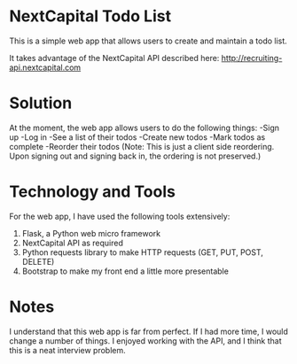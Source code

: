 NextCapital Todo List
=====================

This is a simple web app that allows users to create and maintain a todo list.

It takes advantage of the NextCapital API described here: http://recruiting-api.nextcapital.com


Solution 
========

At the moment, the web app allows users to do the following things:
-Sign up
-Log in
-See a list of their todos
-Create new todos
-Mark todos as complete
-Reorder their todos (Note: This is just a client side reordering. Upon signing out and signing back in, the ordering is not preserved.)

Technology and Tools
====================

For the web app, I have used the following tools extensively:
1. Flask, a Python web micro framework
2. NextCapital API as required
3. Python requests library to make HTTP requests (GET, PUT, POST, DELETE)
4. Bootstrap to make my front end a little more presentable


Notes
======

I understand that this web app is far from perfect. If I had more time, I would change a number of things. I enjoyed working with the API, and I think that this is a neat interview problem.
